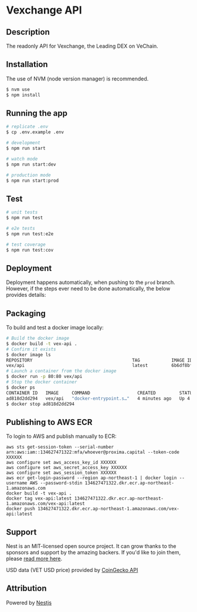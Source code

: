 # Vexchange API
  
## Description
The readonly API for Vexchange, the Leading DEX on VeChain.

## Installation
The use of NVM (node version manager) is recommended.

```bash
$ nvm use
$ npm install
```

## Running the app

```bash
# replicate .env
$ cp .env.example .env

# development
$ npm run start

# watch mode
$ npm run start:dev

# production mode
$ npm run start:prod
```

## Test

```bash
# unit tests
$ npm run test

# e2e tests
$ npm run test:e2e

# test coverage
$ npm run test:cov
```

## Deployment

Deployment happens automatically, when pushing to the `prod` branch. 
However, if the steps ever need to be done automatically, the below provides details: 

## Packaging

To build and test a docker image locally: 

```bash
# Build the docker image
$ docker build -t vex-api .
# Confirm it exists
$ docker image ls
REPOSITORY                                      TAG            IMAGE ID       CREATED          SIZE
vex/api                                         latest         6b6df8bff04f   40 seconds ago   1.14GB
# Launch a container from the docker image
$ docker run -p 80:80 vex/api
# Stop the docker container
$ docker ps
CONTAINER ID   IMAGE     COMMAND                  CREATED         STATUS         PORTS                               NAMES
ad818d2dd294   vex/api   "docker-entrypoint.s…"   4 minutes ago   Up 4 minutes   0.0.0.0:80->80/tcp, :::80->80/tcp   modest_turing
$ docker stop ad818d2dd294
```

## Publishing to AWS ECR

To login to AWS and publish manually to ECR: 

```
aws sts get-session-token --serial-number arn:aws:iam::134627471322:mfa/whoever@proxima.capital --token-code XXXXXX
aws configure set aws_access_key_id XXXXXX
aws configure set aws_secret_access_key XXXXXX
aws configure set aws_session_token XXXXXX
aws ecr get-login-password --region ap-northeast-1 | docker login --username AWS --password-stdin 134627471322.dkr.ecr.ap-northeast-1.amazonaws.com
docker build -t vex-api .
docker tag vex-api:latest 134627471322.dkr.ecr.ap-northeast-1.amazonaws.com/vex-api:latest
docker push 134627471322.dkr.ecr.ap-northeast-1.amazonaws.com/vex-api:latest
```

## Support

Nest is an MIT-licensed open source project. It can grow thanks to the sponsors and support by the amazing backers. If you'd like to join them, please [read more here](https://docs.nestjs.com/support).

USD data (VET USD price) provided by [CoinGecko API](https://www.coingecko.com/en/api)

## Attribution

Powered by [Nestjs](https://github.com/nestjs/nest)
